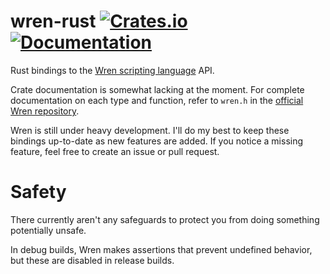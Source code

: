 # wren-rust [![Crates.io](https://img.shields.io/crates/v/wren_rust.svg)](https://crates.io/crates/wren_rust) [![Documentation](https://docs.rs/wren_rust/badge.svg)](https://docs.rs/wren_rust)
Rust bindings to the [Wren scripting language](http://wren.io) API.

Crate documentation is somewhat lacking at the moment.
For complete documentation on each type and function, refer to `wren.h` in the [official Wren repository](http://github.com/munificent/wren).

Wren is still under heavy development. 
I'll do my best to keep these bindings up-to-date as new features are added.
If you notice a missing feature, feel free to create an issue or pull request.

# Safety
There currently aren't any safeguards to protect you from doing something potentially unsafe. 

In debug builds, Wren makes assertions that prevent undefined behavior, but these are disabled in release builds.

